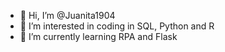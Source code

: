 - 👋 Hi, I’m @Juanita1904
- 👀 I’m interested in coding in SQL, Python and R
- 🌱 I’m currently learning RPA and Flask

<!---
Juanita1904/Juanita1904 is a ✨ special ✨ repository because its `README.md` (this file) appears on your GitHub profile.
You can click the Preview link to take a look at your changes.
--->
